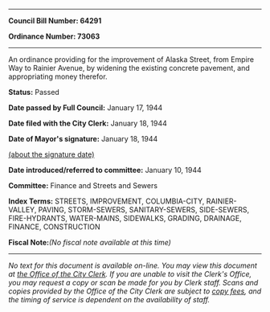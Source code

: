 

********

**Council Bill Number: 64291**
   
**Ordinance Number: 73063**
********

 An ordinance providing for the improvement of Alaska Street, from Empire Way to Rainier Avenue, by widening the existing concrete pavement, and appropriating money therefor.

**Status:** Passed
   
**Date passed by Full Council:** January 17, 1944
   
**Date filed with the City Clerk:** January 18, 1944
   
**Date of Mayor's signature:** January 18, 1944
   
[(about the signature date)](/~public/approvaldate.htm)
   
   
   
**Date introduced/referred to committee:** January 10, 1944
   
**Committee:** Finance and Streets and Sewers
   
   
**Index Terms:** STREETS, IMPROVEMENT, COLUMBIA-CITY, RAINIER-VALLEY, PAVING, STORM-SEWERS, SANITARY-SEWERS, SIDE-SEWERS, FIRE-HYDRANTS, WATER-MAINS, SIDEWALKS, GRADING, DRAINAGE, FINANCE, CONSTRUCTION

**Fiscal Note:**_(No fiscal note available at this time)_
********

_No text for this document is available on-line. You may view this document at [the Office of the City Clerk](http://www.seattle.gov/leg/clerk/contactUs.htm). If you are unable to visit the Clerk's Office, you may request a copy or scan be made for you by Clerk staff. Scans and copies provided by the Office of the City Clerk are subject to [copy fees](http://clerk.seattle.gov/~public/clerkfees.htm), and the timing of service is dependent on the availability of staff._

